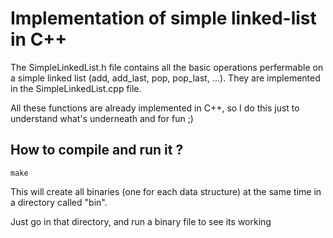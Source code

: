 # Implementation of simple linked-list in C++ 
The SimpleLinkedList.h file contains all the basic operations perfermable on a simple linked list (add, add_last, pop, pop_last, ...). They are implemented in the SimpleLinkedList.cpp file.

All these functions are already implemented in C++, so I do this just to understand what's underneath and for fun ;)

## How to compile and run it ?

    make

This will create all binaries (one for each data structure) at the same time in a directory called "bin".

Just go in that directory, and run a binary file to see its working
